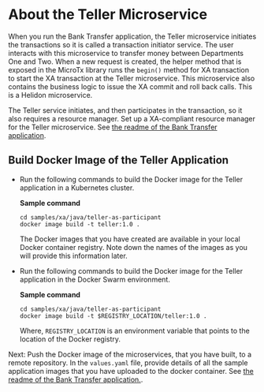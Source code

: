 # About the Teller Microservice

When you run the Bank Transfer application, the Teller microservice initiates the transactions so it is called a transaction initiator service. The user interacts with this microservice to transfer money between Departments One and Two. When a new request is created, the helper method that is exposed in the MicroTx library runs the `begin()` method for XA transaction to start the XA transaction at the Teller microservice. This microservice also contains the business logic to issue the XA commit and roll back calls. This is a Helidon microservice.

The Teller service initiates, and then participates in the transaction, so it also requires a resource manager. Set up a XA-compliant resource manager for the Teller microservice. See [the readme of the Bank Transfer application](../../readme.md).

## Build Docker Image of the Teller Application

*  Run the following commands to build the Docker image for the Teller application in a Kubernetes cluster.

    **Sample command**

    ```
    cd samples/xa/java/teller-as-participant
    docker image build -t teller:1.0 .
    ```
    The Docker images that you have created are available in your local Docker container registry. Note down the names of the images as you will provide this information later.

*   Run the following commands to build the Docker image for the Teller application in the Docker Swarm environment.
    
    **Sample command**
    ```
    cd samples/xa/java/teller-as-participant
    docker image build -t $REGISTRY_LOCATION/teller:1.0 .
    ```

    Where, `REGISTRY_LOCATION` is an environment variable that points to the location of the Docker registry.

Next: Push the Docker image of the microservices, that you have built, to a remote repository. In the `values.yaml` file, provide details of all the sample application images that you have uploaded to the docker container. See [the readme of the Bank Transfer application.](../../readme.md).
